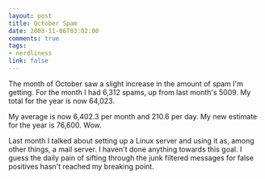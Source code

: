 ```yaml
--- 
layout: post
title: October Spam
date: 2003-11-06T03:02:00
comments: true
tags:
- nerdliness
link: false
---
```

The month of October saw a slight increase in the amount of spam I'm getting. For the month I had 6,312 spams, up from last month's 5009. My total for the year is now 64,023.

My average is now 6,402.3 per month and 210.6 per day. My new estimate for the year is 76,600. Wow.

Last month I talked about setting up a Linux server and using it as, among other things, a mail server. I haven't done anything towards this goal. I guess the daily pain of sifting through the junk filtered messages for false positives hasn't reached my breaking point.
